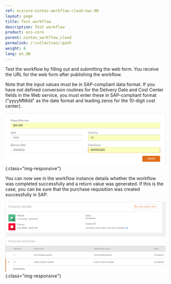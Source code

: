 ```yaml
---
ref: ecscore-nintex-workflow-cloud-nwc-06
layout: page
title: Test workflow
description: Test workflow
product: ecs-core
parent: nintex_workflow_cloud
permalink: /:collection/:path
weight: 6
lang: en_GB
---
```


Test the workflow by filling out and submitting the web form. You receive the URL for the web form after publishing the workflow.

Note that the input values must be in SAP-compliant data format. If you have not defined conversion routines for the Delivery Date and Cost Center fields in the Web service, you must enter these in SAP-compliant format ("yyyyMMdd" as the date format and leading zeros for the 10-digit cost center).

![ecscore-nwc_13](/img/content/ecscore-nwc_13.png){:class="img-responsive"}

You can now see in the workflow instance details whether the workflow was completed successfully and a return value was generated. If this is the case, you can be sure that the purchase requisition was created successfully in SAP. 

![ecscore-nwc_14](/img/content/ecscore-nwc_14.png){:class="img-responsive"}